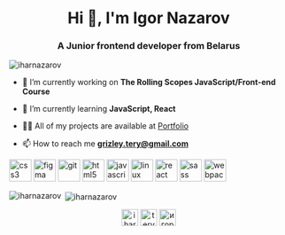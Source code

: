 <h1 align="center">Hi 👋, I'm Igor Nazarov</h1>
<h3 align="center">A Junior frontend developer from Belarus</h3>

<p align="left"> <img src="https://komarev.com/ghpvc/?username=iharnazarov" alt="iharnazarov" /> </p>

- 🔭 I’m currently working on **The Rolling Scopes JavaScript/Front-end Course**

- 🌱 I’m currently learning **JavaScript, React**

- 👨‍💻 All of my projects are available at [Portfolio](https://portfolio-nazarov.netlify.app)

- 📫 How to reach me **grizley.tery@gmail.com**

<p align="left"><img src="https://devicons.github.io/devicon/devicon.git/icons/css3/css3-original-wordmark.svg" alt="css3" width="40" height="40"/> <img src="https://www.vectorlogo.zone/logos/figma/figma-icon.svg" alt="figma" width="40" height="40"/> <img src="https://www.vectorlogo.zone/logos/git-scm/git-scm-icon.svg" alt="git" width="40" height="40"/> <img src="https://devicons.github.io/devicon/devicon.git/icons/html5/html5-original-wordmark.svg" alt="html5" width="40" height="40"/> <img src="https://devicons.github.io/devicon/devicon.git/icons/javascript/javascript-original.svg" alt="javascript" width="40" height="40"/> <img src="https://devicons.github.io/devicon/devicon.git/icons/linux/linux-original.svg" alt="linux" width="40" height="40"/> <img src="https://devicons.github.io/devicon/devicon.git/icons/react/react-original-wordmark.svg" alt="react" width="40" height="40"/> <img src="https://devicons.github.io/devicon/devicon.git/icons/sass/sass-original.svg" alt="sass" width="40" height="40"/> <img src="https://devicons.github.io/devicon/devicon.git/icons/webpack/webpack-original.svg" alt="webpack" width="40" height="40"/></p>

<p><img align="left" src="https://github-readme-stats.vercel.app/api/top-langs/?username=iharnazarov&layout=compact&hide=html" alt="iharnazarov" /></p>

<p>&nbsp;<img align="center" src="https://github-readme-stats.vercel.app/api?username=iharnazarov&show_icons=true" alt="iharnazarov" /></p>

<p align="center">
<a href="https://codepen.io/iharnazarau" target="blank"><img align="center" src="https://cdn.jsdelivr.net/npm/simple-icons@3.0.1/icons/codepen.svg" alt="iharnazarau" height="30" width="30" /></a>
<a href="https://twitter.com/tery_a1" target="blank"><img align="center" src="https://cdn.jsdelivr.net/npm/simple-icons@3.0.1/icons/twitter.svg" alt="tery_a1" height="30" width="30" /></a>
<a href="https://linkedin.com/in/игорь-назаров-99083b34" target="blank"><img align="center" src="https://cdn.jsdelivr.net/npm/simple-icons@3.0.1/icons/linkedin.svg" alt="игорь-назаров-99083b34" height="30" width="30" /></a>
</p>
